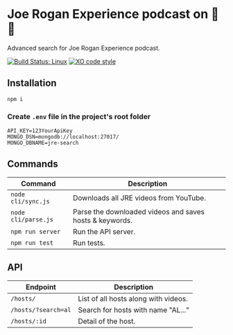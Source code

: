# Joe Rogan Experience podcast on 🚀 🍄
Advanced search for Joe Rogan Experience podcast.

[![Build Status: Linux](https://travis-ci.org/lucien144/jre-search.svg?branch=master)](https://travis-ci.org/lucien144/jre-search)
[![XO code style](https://img.shields.io/badge/code_style-XO-5ed9c7.svg)](https://github.com/xojs/xo)

## Installation

`npm i`

### Create `.env` file in the project's root folder
```
API_KEY=123YourApiKey
MONGO_DSN=mongodb://localhost:27017/
MONGO_DBNAME=jre-search
```

## Commands

| Command | Description |
|---------|-------------|
| `node cli/sync.js` | Downloads all JRE videos from YouTube. |
| `node cli/parse.js` | Parse the downloaded videos and saves hosts & keywords. |
| `npm run server` | Run the API server. |
| `npm run test` | Run tests. |

## API

| Endpoint | Description |
|---------|-------------|
| `/hosts/` | List of all hosts along with videos. |
| `/hosts/?search=al` | Search for hosts with name "AL..." |
| `/hosts/:id` | Detail of the host. |